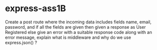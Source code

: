 # express-ass1B
Create a post route where the incoming data includes fields name, email, password, and if all the fields are given then given a response as User Registered else give an error with a suitable response code along with an error message, explain what is middleware and why do we use express.json() ?
